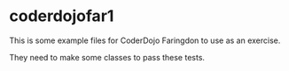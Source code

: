 # coderdojofar1

This is some example files for CoderDojo Faringdon to use as an exercise.

They need to make some classes to pass these tests.
